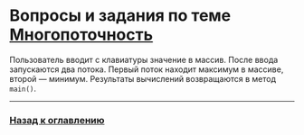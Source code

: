 # Вопросы и задания по теме [Многопоточность](./README.md)

Пользователь вводит с клавиатуры значение в массив.
После ввода запускаются два потока.
Первый поток находит максимум в массиве, второй — минимум.
Результаты вычислений возвращаются в метод `main()`.

---

### [Назад к оглавлению](./README.md)